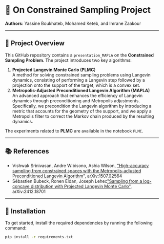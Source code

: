 # :game_die: On Constrained Sampling Project

**Authors**: Yassine Boukhateb, Mohamed Keteb, and Imrane Zaakour

---

## 📝 Project Overview

This GitHub repository contains a `presentation_MAPLA` on the **Constrained Sampling Problem**. The project introduces two key algorithms:

1. **Projected Langevin Monte Carlo (PLMC)**  
    A method for solving constrained sampling problems using Langevin dynamics, consisting of performing a Langevin step followed by a projection onto the support of the target, which is a convex set.   
2. **Metropolis-Adjusted Preconditioned Langevin Algorithm (MAPLA)**  
      An advanced approach that enhances the efficiency of Langevin dynamics through preconditioning and Metropolis adjustments. Specifically, we precondition the Langevin algorithm by introducing a metric that accounts for the geometry of the support, and we apply a Metropolis filter to correct the Markov chain produced by the resulting dynamics.

The experiments related to **PLMC** are available in the notebook `PLMC`.

---

## 📚 References

- Vishwak Srinivasan, Andre Wibisono, Ashia Wilson, ["High-accuracy sampling from constrained spaces with the Metropolis-adjusted Preconditioned Langevin Algorithm"](https://arxiv.org/abs/1507.02564), arXiv:1507.02564
- Sébastien Bubeck, Ronen Eldan, Joseph Lehec["Sampling from a log-concave distribution with Projected Langevin Monte Carlo"](https://arxiv.org/abs/2412.18701), arXiv:2412.18701
  
---

## 🚀 Installation

To get started, install the required dependencies by running the following command:

```bash
pip install -r requirements.txt
```


